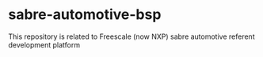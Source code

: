# sabre-automotive-bsp
This repository is related to Freescale (now NXP) sabre automotive referent development platform
